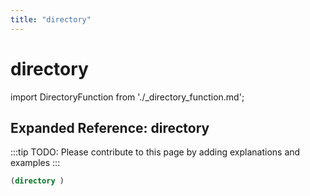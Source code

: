 ```yaml
---
title: "directory"
---
```


# directory

import DirectoryFunction from './_directory_function.md';

<DirectoryFunction />

## Expanded Reference: directory

:::tip
TODO: Please contribute to this page by adding explanations and examples
:::

```lisp
(directory )
```
